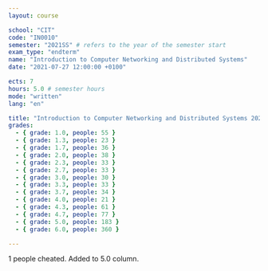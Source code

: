 ```yaml
---
layout: course

school: "CIT"
code: "IN0010"
semester: "2021SS" # refers to the year of the semester start
exam_type: "endterm"
name: "Introduction to Computer Networking and Distributed Systems"
date: "2021-07-27 12:00:00 +0100"

ects: 7
hours: 5.0 # semester hours
mode: "written"
lang: "en"

title: "Introduction to Computer Networking and Distributed Systems 2021SS Endterm"
grades:
  - { grade: 1.0, people: 55 }
  - { grade: 1.3, people: 23 }
  - { grade: 1.7, people: 36 }
  - { grade: 2.0, people: 38 }
  - { grade: 2.3, people: 33 }
  - { grade: 2.7, people: 33 }
  - { grade: 3.0, people: 30 }
  - { grade: 3.3, people: 33 }
  - { grade: 3.7, people: 34 }
  - { grade: 4.0, people: 21 }
  - { grade: 4.3, people: 61 }
  - { grade: 4.7, people: 77 }
  - { grade: 5.0, people: 183 }
  - { grade: 6.0, people: 360 }

---
```


1 people cheated. Added to 5.0 column. 
